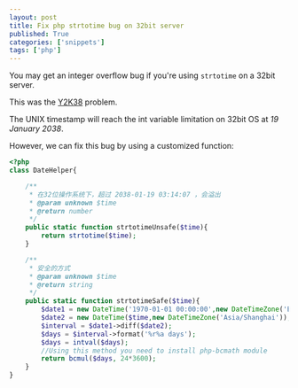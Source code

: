 ```yaml
---
layout: post
title: Fix php strtotime bug on 32bit server
published: True
categories: ['snippets']
tags: ['php']
---
```


You may get an integer overflow bug if you're using `strtotime` on a 32bit server.

This was the [Y2K38](https://en.wikipedia.org/wiki/Year_2038_problem) problem.

The UNIX timestamp will reach the int variable limitation on 32bit OS at *19 January 2038*.

However, we can fix this bug by using a customized function:

<!--more-->

```php
<?php
class DateHelper{

    /**
     * 在32位操作系统下，超过 2038-01-19 03:14:07 ，会溢出
     * @param unknown $time
     * @return number
     */
    public static function strtotimeUnsafe($time){
        return strtotime($time);
    }

    /**
     * 安全的方式
     * @param unknown $time
     * @return string
     */
    public static function strtotimeSafe($time){
        $date1 = new DateTime('1970-01-01 00:00:00',new DateTimeZone('Europe/London'));
        $date2 = new DateTime($time,new DateTimeZone('Asia/Shanghai'));
        $interval = $date1->diff($date2);
        $days = $interval->format('%r%a days');
        $days = intval($days);
        //Using this method you need to install php-bcmath module
        return bcmul($days, 24*3600);
    }
}
```
